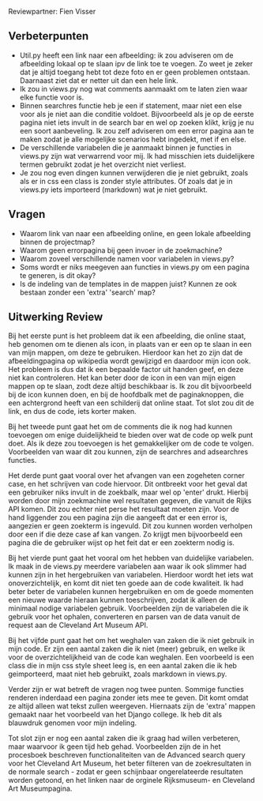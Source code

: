 Reviewpartner: Fien Visser

## Verbeterpunten
- Util.py heeft een link naar een afbeelding: ik zou adviseren om de afbeelding lokaal op te slaan ipv de link toe te voegen. Zo weet je zeker dat je altijd toegang hebt tot deze foto en er geen problemen ontstaan. Daarnaast ziet dat er netter uit dan een hele link.
- Ik zou in views.py nog wat comments aanmaakt om te laten zien waar elke functie voor is.
- Binnen searchres functie heb je een if statement, maar niet een else voor als je niet aan die conditie voldoet. Bijvoorbeeld als je op de eerste pagina niet iets invult in de search bar en wel op zoeken klikt, krijg je nu een soort aanbeveling. Ik zou zelf adviseren om een error pagina aan te maken zodat je alle mogelijke scenarios hebt ingedekt, met if en else.
- De verschillende variabelen die je aanmaakt binnen je functies in views.py zijn wat verwarrend voor mij. Ik had misschien iets duidelijkere termen gebruikt zodat je het overzicht niet verliest.
- Je zou nog even dingen kunnen verwijderen die je niet gebruikt, zoals als er in css een class is zonder style attributes. Of zoals dat je in views.py iets importeerd (markdown) wat je niet gebruikt.

## Vragen
- Waarom link van naar een afbeelding online, en geen lokale afbeelding binnen de projectmap?
- Waarom geen errorpagina bij geen invoer in de zoekmachine?
- Waarom zoveel verschillende namen voor variabelen in views.py?
- Soms wordt er niks meegeven aan functies in views.py om een pagina te generen, is dit okay?
- Is de indeling van de templates in de mappen juist? Kunnen ze ook bestaan zonder een 'extra' 'search' map?

## Uitwerking Review
Bij het eerste punt is het probleem dat ik een afbeelding, die online staat, heb genomen om te dienen als icon, in plaats van er een op te slaan in een van mijn mappen, om deze te gebruiken. Hierdoor kan het zo zijn dat de afbeeldingpagina op wikipedia wordt gewijzigd en daardoor mijn icon ook. Het probleem is dus dat ik een bepaalde factor uit handen geef, en deze niet kan controleren. Het kan beter door de icon in een van mijn eigen mappen op te slaan, zodt deze altijd beschikbaar is. Ik zou dit bijvoorbeeld bij de icon kunnen doen, en bij de hoofdbalk met de paginaknoppen, die een achtergrond heeft van een schilderij dat online staat. Tot slot zou dit de link, en dus de code, iets korter maken.

Bij het tweede punt gaat het om de comments die ik nog had kunnen toevoegen om enige duidelijkheid te bieden over wat de code op welk punt doet. Als ik deze zou toevoegen is het gemakkelijker om de code te volgen. Voorbeelden van waar dit zou kunnen, zijn de searchres and adsearchres functies.

Het derde punt gaat vooral over het afvangen van een zogeheten corner case, en het schrijven van code hiervoor. Dit ontbreekt voor het geval dat een gebruiker niks invult in de zoekbalk, maar wel op 'enter' drukt. Hierbij worden door mijn zoekmachine wel resultaten gegeven, die vanuit de Rijks API komen. Dit zou echter niet perse het resultaat moeten zijn. Voor de hand liggender zou een pagina zijn die aangeeft dat er een error is, aangezien er geen zoekterm is ingevuld. Dit zou kunnen worden verholpen door een if die deze case af kan vangen. Zo krijgt men bijvoorbeeld een pagina die de gebruiker wijst op het feit dat er een zoekterm nodig is.  

Bij het vierde punt gaat het vooral om het hebben van duidelijke variabelen. Ik maak in de views.py meerdere variabelen aan waar ik ook slimmer had kunnen zijn in het hergebruiken van variabelen. Hierdoor wordt het iets wat onoverzichtelijk, en komt dit niet ten goede aan de code kwaliteit. Ik had beter beter de variabelen kunnen hergebruiken en om de goede momenten een nieuwe waarde hieraan kunnen toeschrijven, zodat ik alleen de minimaal nodige variabelen gebruik. Voorbeelden zijn de variabelen die ik gebruik voor het ophalen, converteren en parsen van de data vanuit de request aan de Cleveland Art Museum API.

Bij het vijfde punt gaat het om het weghalen van zaken die ik niet gebruik in mijn code. Er zijn een aantal zaken die ik niet (meer) gebruik, en welke ik voor de overzichtelijkheid van de code kan weghalen. Een voorbeeld is een class die in mijn css style sheet leeg is, en een aantal zaken die ik heb geimporteerd, maat niet heb gebruikt, zoals markdown in views.py.

Verder zijn er wat betreft de vragen nog twee punten. Sommige functies renderen inderdaad een pagina zonder iets mee te geven. Dit komt omdat ze altijd alleen wat tekst zullen weergeven. Hiernaats zijn de 'extra' mappen gemaakt naar het voorbeeld van het Django college. Ik heb dit als blauwdruk genomen voor mijn indeling.

Tot slot zijn er nog een aantal zaken die ik graag had willen verbeteren, maar waarvoor ik geen tijd heb gehad. Voorbeelden zijn de in het procesboek beschreven functionaliteiten van de Advanced search query voor het Cleveland Art Museum, het beter filteren van de zoekresultaten in de normale search - zodat er geen schijnbaar ongerelateerde resultaten worden getoond, en het linken naar de orginele Rijksmuseum- en Cleveland Art Museumpagina.
